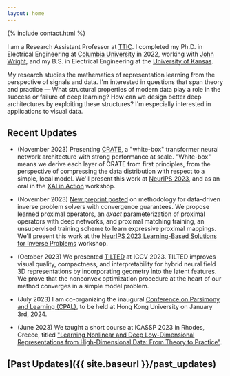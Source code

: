 ```yaml
---
layout: home
---
```



{% include contact.html %}

I am a Research Assistant Professor at [TTIC](https://ttic.edu).  I completed
my Ph.D. in Electrical Engineering at [Columbia
University](https://ee.columbia.edu) in 2022, working with [John
Wright](http://www.columbia.edu/~jw2966/), and my B.S. in Electrical
Engineering at the [University of Kansas](https://eecs.ku.edu).


My research studies the mathematics of representation learning from the
perspective of signals and data. I'm interested in questions that span theory
and practice &mdash; What structural properties of modern data play a role in the
success or failure of deep learning? How can we design better deep
architectures by exploiting these structures? I'm especially interested in
applications to visual data. 

## Recent Updates

- (November 2023) Presenting [CRATE](https://ma-lab-berkeley.github.io/CRATE/),
  a "white-box" transformer neural network architecture with strong performance
  at scale. "White-box" means we derive each layer of CRATE from first
  principles, from the perspective of compressing the data distribution with
  respect to a simple, local model.
  We'll present this work at [NeurIPS
  2023](https://neurips.cc/virtual/2023/poster/71567), and as an oral in the
  [XAI in Action](https://neurips.cc/virtual/2023/75163) workshop.

- (November 2023) [New preprint posted](https://arxiv.org/abs/2310.14344) on
  methodology for data-driven inverse problem solvers with convergence
  guarantees. 
  We propose learned proximal operators, an *exact* parameterization of proximal
  operators with deep networks, and proximal matching training, an unsupervised
  training scheme to learn expressive proximal mappings. 
  We'll present this work at the [NeurIPS 2023 Learning-Based Solutions for Inverse Problems](https://neurips.cc/virtual/2023/79286) workshop.

- (October 2023) We presented [TILTED](https://brentyi.github.io/tilted/) at
  ICCV 2023. TILTED improves visual quality, compactness, and interpretability
  for hybrid neural field 3D representations by incorporating geometry into the
  latent features. We prove that the nonconvex optimization procedure at the
  heart of our method converges in a simple model problem.

- (July 2023) I am co-organizing the inaugural [Conference on Parsimony and
  Learning (CPAL)](https://cpal.cc), to be held at Hong Kong University on
  January 3rd, 2024.

- (June 2023) We taught a short course at ICASSP 2023 in Rhodes, Greece, titled
  ["Learning Nonlinear and Deep Low-Dimensional Representations from High-Dimensional Data: From Theory to Practice"](https://highdimdata-lowdimmodels-tutorial.github.io/).


## [Past Updates]({{ site.baseurl }}/past_updates)
